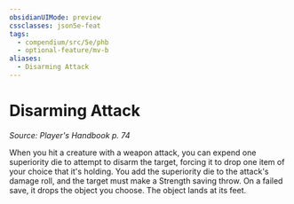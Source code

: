 ```yaml
---
obsidianUIMode: preview
cssclasses: json5e-feat
tags:
  - compendium/src/5e/phb
  - optional-feature/mv-b
aliases:
  - Disarming Attack
---
```

# Disarming Attack
*Source: Player's Handbook p. 74*  

When you hit a creature with a weapon attack, you can expend one superiority die to attempt to disarm the target, forcing it to drop one item of your choice that it's holding. You add the superiority die to the attack's damage roll, and the target must make a Strength saving throw. On a failed save, it drops the object you choose. The object lands at its feet.